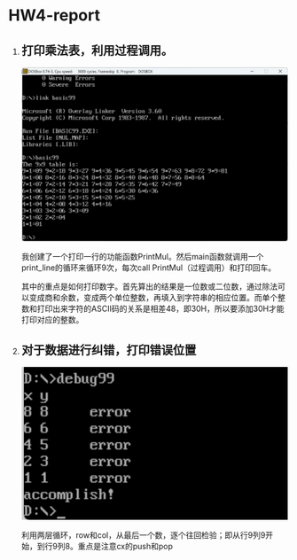 # HW4-report

1. ## 打印乘法表，利用过程调用。

   ![1729332276398](image/hw4-report/1729332276398.png)

   我创建了一个打印一行的功能函数PrintMul。然后main函数就调用一个print_line的循环来循环9次，每次call PrintMul（过程调用）和打印回车。

   其中的重点是如何打印数字。首先算出的结果是一位数或二位数，通过除法可以变成商和余数，变成两个单位整数，再填入到字符串的相应位置。而单个整数和打印出来字符的ASCII码的关系是相差48，即30H，所以要添加30H才能打印对应的整数。
2. ## 对于数据进行纠错，打印错误位置

   ![1729332301031](image/hw4-report/1729332301031.png)

   利用两层循环，row和col，从最后一个数，逐个往回检验；即从行9列9开始，到行9列8。重点是注意cx的push和pop
